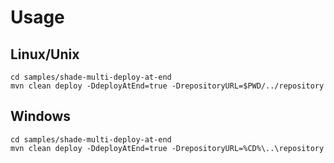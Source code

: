 # Usage

## Linux/Unix

```
cd samples/shade-multi-deploy-at-end
mvn clean deploy -DdeployAtEnd=true -DrepositoryURL=$PWD/../repository
```

## Windows

```
cd samples/shade-multi-deploy-at-end
mvn clean deploy -DdeployAtEnd=true -DrepositoryURL=%CD%\..\repository
```

